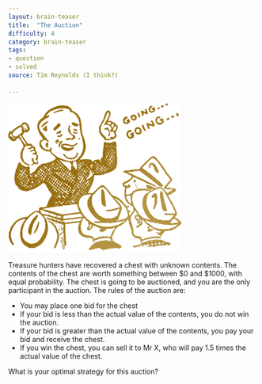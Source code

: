 ```yaml
---
layout: brain-teaser
title:  "The Auction"
difficulty: 4
category: brain-teaser
tags:
- question
- solved
source: Tim Reynolds (I think?)

---
```


<img src="image.png" alt="Auctioneer" width="350px">

Treasure hunters have recovered a chest with unknown contents. The contents of the chest are worth something between $0 and $1000, with equal probability. The chest is going to be auctioned, and you are the only participant in the auction. The rules of the auction are:

- You may place one bid for the chest
- If your bid is less than the actual value of the contents, you do not win the auction.
- If your bid is greater than the actual value of the contents, you pay your bid and receive the chest.
- If you win the chest, you can sell it to Mr X, who will pay 1.5 times the actual value of the chest.

What is your optimal strategy for this auction? 
